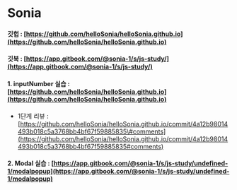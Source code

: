 # Sonia

#### 깃헙 : [https://github.com/helloSonia/helloSonia.github.io](https://github.com/helloSonia/helloSonia.github.io) 

#### 깃북 : [https://app.gitbook.com/@sonia-1/s/js-study/](https://app.gitbook.com/@sonia-1/s/js-study/) 

#### 1. inputNumber 실습 : [https://github.com/helloSonia/helloSonia.github.io](https://github.com/helloSonia/helloSonia.github.io) 

* 1단계 리뷰 : [https://github.com/helloSonia/helloSonia.github.io/commit/4a12b98014493b018c5a3768bb4bf67f59885835\#comments](https://github.com/helloSonia/helloSonia.github.io/commit/4a12b98014493b018c5a3768bb4bf67f59885835#comments)

#### 2. Modal 실습 : [https://app.gitbook.com/@sonia-1/s/js-study/undefined-1/modalpopup](https://app.gitbook.com/@sonia-1/s/js-study/undefined-1/modalpopup)

